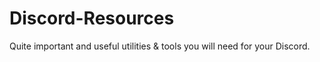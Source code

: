 # Discord-Resources
Quite important and useful utilities &amp; tools you will need for your Discord.
